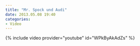 ```yaml
---
title: "Mr. Spock und Audi"
date: 2013.05.08 19:40
categories: 
- Video
---
```

{% include video provider="youtube" id="WPkByAkAdZs" %}